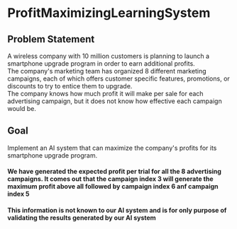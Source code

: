 # ProfitMaximizingLearningSystem

## Problem Statement

A wireless company with 10 million customers is planning to launch a smartphone upgrade program in order to earn additional profits.
<br>
The company's marketing team has organized 8 different marketing campaigns, each of which offers customer specific features, promotions, or discounts to try to entice them to upgrade.
<br>
The company knows how much profit it will make per sale for each advertising campaign, but it does not know how effective each campaign would be.

## Goal 
Implement an AI system that can maximize the company's profits for its smartphone upgrade program.

#### We have generated the expected profit per trial for all the 8 advertising campaigns. It comes out that the campaign index 3 will generate the maximum profit above all followed by campaign index 6 anf campaign index 5<br>
#### This information is not known to our AI system and is for only purpose of validating the results generated by our AI system
